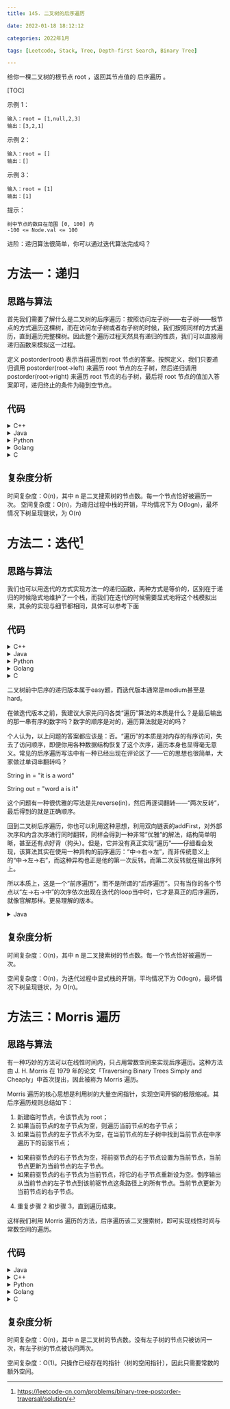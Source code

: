 ```yaml
---
title: 145. 二叉树的后序遍历

date: 2022-01-18 18:12:12  

categories: 2022年1月

tags: [Leetcode, Stack, Tree, Depth-first Search, Binary Tree]

---
```


给你一棵二叉树的根节点 root ，返回其节点值的 后序遍历 。

<!-- more -->

[TOC]


示例 1：


    输入：root = [1,null,2,3]
    输出：[3,2,1]
示例 2：

    输入：root = []
    输出：[]
示例 3：

    输入：root = [1]
    输出：[1]


提示：

    树中节点的数目在范围 [0, 100] 内
    -100 <= Node.val <= 100


进阶：递归算法很简单，你可以通过迭代算法完成吗？


# 方法一：递归

## 思路与算法

首先我们需要了解什么是二叉树的后序遍历：按照访问左子树——右子树——根节点的方式遍历这棵树，而在访问左子树或者右子树的时候，我们按照同样的方式遍历，直到遍历完整棵树。因此整个遍历过程天然具有递归的性质，我们可以直接用递归函数来模拟这一过程。

定义 postorder(root) 表示当前遍历到 root 节点的答案。按照定义，我们只要递归调用 postorder(root->left) 来遍历 root 节点的左子树，然后递归调用 postorder(root->right) 来遍历 root 节点的右子树，最后将 root 节点的值加入答案即可，递归终止的条件为碰到空节点。


## 代码

<details>
    <summary>C++</summary>
    
```

class Solution {
public:
    void postorder(TreeNode *root, vector<int> &res) {
        if (root == nullptr) {
            return;
        }
        postorder(root->left, res);
        postorder(root->right, res);
        res.push_back(root->val);
    }

    vector<int> postorderTraversal(TreeNode *root) {
        vector<int> res;
        postorder(root, res);
        return res;
    }
};
```
</details>



<details>
    <summary>Java</summary>
    
```

class Solution {
    public List<Integer> postorderTraversal(TreeNode root) {
        List<Integer> res = new ArrayList<Integer>();
        postorder(root, res);
        return res;
    }

    public void postorder(TreeNode root, List<Integer> res) {
        if (root == null) {
            return;
        }
        postorder(root.left, res);
        postorder(root.right, res);
        res.add(root.val);
    }
}
```
</details>


<details>
    <summary>Python</summary>
    
```

class Solution:
    def postorderTraversal(self, root: TreeNode) -> List[int]:
        def postorder(root: TreeNode):
            if not root:
                return
            postorder(root.left)
            postorder(root.right)
            res.append(root.val)
        
        res = list()
        postorder(root)
        return res

```
</details>


<details>
    <summary>Golang</summary>
    
```

func postorderTraversal(root *TreeNode) (res []int) {
    var postorder func(*TreeNode)
    postorder = func(node *TreeNode) {
        if node == nil {
            return
        }
        postorder(node.Left)
        postorder(node.Right)
        res = append(res, node.Val)
    }
    postorder(root)
    return
}

```
</details>


<details>
    <summary>C</summary>
    
```

void postorder(struct TreeNode *root, int *res, int *resSize) {
    if (root == NULL) {
        return;
    }
    postorder(root->left, res, resSize);
    postorder(root->right, res, resSize);
    res[(*resSize)++] = root->val;
}

int *postorderTraversal(struct TreeNode *root, int *returnSize) {
    int *res = malloc(sizeof(int) * 2001);
    *returnSize = 0;
    postorder(root, res, returnSize);
    return res;
}
```
</details>

## 复杂度分析

时间复杂度：O(n)，其中 n 是二叉搜索树的节点数。每一个节点恰好被遍历一次。
空间复杂度：O(n)，为递归过程中栈的开销，平均情况下为 O(logn)，最坏情况下树呈现链状，为 O(n)


# 方法二：迭代[^1]

## 思路与算法

我们也可以用迭代的方式实现方法一的递归函数，两种方式是等价的，区别在于递归的时候隐式地维护了一个栈，而我们在迭代的时候需要显式地将这个栈模拟出来，其余的实现与细节都相同，具体可以参考下面

## 代码


<details>
    <summary>C++</summary>
    
```
class Solution {
public:
    vector<int> postorderTraversal(TreeNode *root) {
        vector<int> res;
        if (root == nullptr) {
            return res;
        }

        stack<TreeNode *> stk;
        TreeNode *prev = nullptr;
        while (root != nullptr || !stk.empty()) {
            while (root != nullptr) {
                stk.emplace(root);
                root = root->left;
            }
            root = stk.top();
            stk.pop();
            if (root->right == nullptr || root->right == prev) {
                res.emplace_back(root->val);
                prev = root;
                root = nullptr;
            } else {
                stk.emplace(root);
                root = root->right;
            }
        }
        return res;
    }
};

```
</details>

<details>
    <summary>Java</summary>
    
```
class Solution {
    public List<Integer> postorderTraversal(TreeNode root) {
        List<Integer> res = new ArrayList<Integer>();
        if (root == null) {
            return res;
        }

        Deque<TreeNode> stack = new LinkedList<TreeNode>();
        TreeNode prev = null;
        while (root != null || !stack.isEmpty()) {
            while (root != null) {
                stack.push(root);
                root = root.left;
            }
            root = stack.pop();
            //右子树为空或者已经遍历过
            if (root.right == null || root.right == prev) {
                res.add(root.val);
                prev = root;
                root = null;
            } else {
                stack.push(root);
                root = root.right;
            }
        }
        return res;
    }
}
```
</details>




<details>
    <summary>Python</summary>
    
```
class Solution:
    def postorderTraversal(self, root: TreeNode) -> List[int]:
        if not root:
            return list()
        
        res = list()
        stack = list()
        prev = None

        while root or stack:
            while root:
                stack.append(root)
                root = root.left
            root = stack.pop()
            if not root.right or root.right == prev:
                res.append(root.val)
                prev = root
                root = None
            else:
                stack.append(root)
                root = root.right
        
        return res

```
</details>
<details>
    <summary>Golang</summary>
    
```
func postorderTraversal(root *TreeNode) (res []int) {
    stk := []*TreeNode{}
    var prev *TreeNode
    for root != nil || len(stk) > 0 {
        for root != nil {
            stk = append(stk, root)
            root = root.Left
        }
        root = stk[len(stk)-1]
        stk = stk[:len(stk)-1]
        if root.Right == nil || root.Right == prev {
            res = append(res, root.Val)
            prev = root
            root = nil
        } else {
            stk = append(stk, root)
            root = root.Right
        }
    }
    return
}

```
</details>

<details>
    <summary>C</summary>
    
```
int *postorderTraversal(struct TreeNode *root, int *returnSize) {
    int *res = malloc(sizeof(int) * 2001);
    *returnSize = 0;
    if (root == NULL) {
        return res;
    }
    struct TreeNode **stk = malloc(sizeof(struct TreeNode *) * 2001);
    int top = 0;
    struct TreeNode *prev = NULL;
    while (root != NULL || top > 0) {
        while (root != NULL) {
            stk[top++] = root;
            root = root->left;
        }
        root = stk[--top];
        if (root->right == NULL || root->right == prev) {
            res[(*returnSize)++] = root->val;
            prev = root;
            root = NULL;
        } else {
            stk[top++] = root;
            root = root->right;
        }
    }
    return res;
}
```
</details>

二叉树前中后序的递归版本属于easy题，而迭代版本通常是medium甚至是hard。

在做迭代版本之前，我建议大家先问问各类“遍历”算法的本质是什么？是最后输出的那一串有序的数字吗？数字的顺序是对的，遍历算法就是对的吗？

个人认为，以上问题的答案都应该是：否。“遍历”的本质是对内存的有序访问，失去了访问顺序，即便你用各种数据结构恢复了这个次序，遍历本身也显得毫无意义。常见的后序遍历写法中有一种已经出现在评论区了——它的思想也很简单，大家做过单词串翻转吗？

String in  = "it is a word"

String out = "word a is it"

这个问题有一种很优雅的写法是先reverse(in)，然后再逐词翻转——“两次反转”，最后得到的就是正确顺序。

回到二叉树后序遍历，你也可以利用这种思想，利用双向链表的addFirst，对外部次序和内含次序进行同时翻转，同样会得到一种非常”优雅”的解法，结构简单明晰，甚至还有点好背（狗头）。但是，它并没有真正实现“遍历”——仔细看会发现，该算法其实在使用一种异构的前序遍历：“中->右->左”，而非传统意义上的“中->左->右”，而这种异构也正是他的第一次反转。而第二次反转就在输出序列上。

所以本质上，这是一个“前序遍历”，而不是所谓的“后序遍历”。只有当你的各个节点以“左->右->中”的次序依次出现在迭代的loop当中时，它才是真正的后序遍历，就像官解那样。更易理解的版本。

<details>
    <summary>Java</summary>
    
```
class Solution {
    public List<Integer> postorderTraversal(TreeNode root) {
        List<Integer> ans = new ArrayList<>();
        Stack<TreeNode> s = new Stack<>();
        Set<TreeNode> seen = new HashSet<>();
        while (root != null || !s.isEmpty()) {
            if (root == null && seen.contains(s.peek())) {
                ans.add(s.pop().val);
            } else if (root == null) {
                seen.add(s.peek());
                root = s.peek().right;
            } else {
                s.push(root);
                root = root.left;
            }
        }
        return ans;
    }
}
```
</details>

## 复杂度分析

时间复杂度：O(n)，其中 n 是二叉搜索树的节点数。每一个节点恰好被遍历一次。

空间复杂度：O(n)，为迭代过程中显式栈的开销，平均情况下为 O(logn)，最坏情况下树呈现链状，为 O(n)。

# 方法三：Morris 遍历

## 思路与算法

有一种巧妙的方法可以在线性时间内，只占用常数空间来实现后序遍历。这种方法由 J. H. Morris 在 1979 年的论文「Traversing Binary Trees Simply and Cheaply」中首次提出，因此被称为 Morris 遍历。

Morris 遍历的核心思想是利用树的大量空闲指针，实现空间开销的极限缩减。其后序遍历规则总结如下：

1. 新建临时节点，令该节点为 root；
2. 如果当前节点的左子节点为空，则遍历当前节点的右子节点；
3. 如果当前节点的左子节点不为空，在当前节点的左子树中找到当前节点在中序遍历下的前驱节点；
- 如果前驱节点的右子节点为空，将前驱节点的右子节点设置为当前节点，当前节点更新为当前节点的左子节点。
- 如果前驱节点的右子节点为当前节点，将它的右子节点重新设为空。倒序输出从当前节点的左子节点到该前驱节点这条路径上的所有节点。当前节点更新为当前节点的右子节点。
4. 重复步骤 2 和步骤 3，直到遍历结束。

这样我们利用 Morris 遍历的方法，后序遍历该二叉搜索树，即可实现线性时间与常数空间的遍历。

## 代码


<details>
    <summary>Java</summary>
    
```
class Solution {
    public List<Integer> postorderTraversal(TreeNode root) {
        List<Integer> res = new ArrayList<Integer>();
        if (root == null) {
            return res;
        }

        TreeNode p1 = root, p2 = null;

        while (p1 != null) {
            p2 = p1.left;
            if (p2 != null) {
                while (p2.right != null && p2.right != p1) {
                    p2 = p2.right;
                }
                if (p2.right == null) {
                    p2.right = p1;
                    p1 = p1.left;
                    continue;
                } else {
                    p2.right = null;
                    addPath(res, p1.left);
                }
            }
            p1 = p1.right;
        }
        addPath(res, root);
        return res;
    }

    public void addPath(List<Integer> res, TreeNode node) {
        int count = 0;
        while (node != null) {
            ++count;
            res.add(node.val);
            node = node.right;
        }
        int left = res.size() - count, right = res.size() - 1;
        while (left < right) {
            int temp = res.get(left);
            res.set(left, res.get(right));
            res.set(right, temp);
            left++;
            right--;
        }
    }
}
```
</details>

<details>
    <summary>C++</summary>
    
```
class Solution {
public:
    void addPath(vector<int> &vec, TreeNode *node) {
        int count = 0;
        while (node != nullptr) {
            ++count;
            vec.emplace_back(node->val);
            node = node->right;
        }
        reverse(vec.end() - count, vec.end());
    }

    vector<int> postorderTraversal(TreeNode *root) {
        vector<int> res;
        if (root == nullptr) {
            return res;
        }

        TreeNode *p1 = root, *p2 = nullptr;

        while (p1 != nullptr) {
            p2 = p1->left;
            if (p2 != nullptr) {
                while (p2->right != nullptr && p2->right != p1) {
                    p2 = p2->right;
                }
                if (p2->right == nullptr) {
                    p2->right = p1;
                    p1 = p1->left;
                    continue;
                } else {
                    p2->right = nullptr;
                    addPath(res, p1->left);
                }
            }
            p1 = p1->right;
        }
        addPath(res, root);
        return res;
    }
};
```
</details>
<details>
    <summary>Python</summary>
    
```

class Solution:
    def postorderTraversal(self, root: TreeNode) -> List[int]:
        def addPath(node: TreeNode):
            count = 0
            while node:
                count += 1
                res.append(node.val)
                node = node.right
            i, j = len(res) - count, len(res) - 1
            while i < j:
                res[i], res[j] = res[j], res[i]
                i += 1
                j -= 1
        
        if not root:
            return list()
        
        res = list()
        p1 = root

        while p1:
            p2 = p1.left
            if p2:
                while p2.right and p2.right != p1:
                    p2 = p2.right
                if not p2.right:
                    p2.right = p1
                    p1 = p1.left
                    continue
                else:
                    p2.right = None
                    addPath(p1.left)
            p1 = p1.right
        
        addPath(root)
        return res

```
</details>


<details>
    <summary>Golang</summary>
    
```

func reverse(a []int) {
    for i, n := 0, len(a); i < n/2; i++ {
        a[i], a[n-1-i] = a[n-1-i], a[i]
    }
}

func postorderTraversal(root *TreeNode) (res []int) {
    addPath := func(node *TreeNode) {
        resSize := len(res)
        for ; node != nil; node = node.Right {
            res = append(res, node.Val)
        }
        reverse(res[resSize:])
    }

    p1 := root
    for p1 != nil {
        if p2 := p1.Left; p2 != nil {
            for p2.Right != nil && p2.Right != p1 {
                p2 = p2.Right
            }
            if p2.Right == nil {
                p2.Right = p1
                p1 = p1.Left
                continue
            }
            p2.Right = nil
            addPath(p1.Left)
        }
        p1 = p1.Right
    }
    addPath(root)
    return
}
```
</details>


<details>
    <summary>C</summary>
    
```

void addPath(int *vec, int *vecSize, struct TreeNode *node) {
    int count = 0;
    while (node != NULL) {
        ++count;
        vec[(*vecSize)++] = node->val;
        node = node->right;
    }
    for (int i = (*vecSize) - count, j = (*vecSize) - 1; i < j; ++i, --j) {
        int t = vec[i];
        vec[i] = vec[j];
        vec[j] = t;
    }
}

int *postorderTraversal(struct TreeNode *root, int *returnSize) {
    int *res = malloc(sizeof(int) * 2001);
    *returnSize = 0;
    if (root == NULL) {
        return res;
    }

    struct TreeNode *p1 = root, *p2 = NULL;

    while (p1 != NULL) {
        p2 = p1->left;
        if (p2 != NULL) {
            while (p2->right != NULL && p2->right != p1) {
                p2 = p2->right;
            }
            if (p2->right == NULL) {
                p2->right = p1;
                p1 = p1->left;
                continue;
            } else {
                p2->right = NULL;
                addPath(res, returnSize, p1->left);
            }
        }
        p1 = p1->right;
    }
    addPath(res, returnSize, root);
    return res;
}
```
</details>


## 复杂度分析

时间复杂度：O(n)，其中 n 是二叉树的节点数。没有左子树的节点只被访问一次，有左子树的节点被访问两次。

空间复杂度：O(1)。只操作已经存在的指针（树的空闲指针），因此只需要常数的额外空间。





[^1]:https://leetcode-cn.com/problems/binary-tree-postorder-traversal/solution/